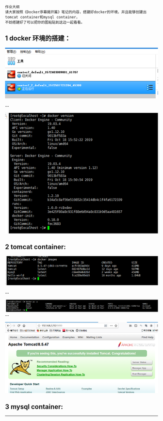 ```
作业大纲
请大家按照《Docker序幕揭开篇》笔记的内容，搭建好docker的环境，并且能够创建出tomcat container和mysql container，
不妨搭建好了可以把你的图粘贴到这边一起看看。
```

## 1 docker 环境的搭建：

![](/assets/import_20191031192701.png)

--

![](/assets/import_20191031192801.png)

## 2 tomcat container:

![](/assets/import_20191031192901.png)

--

![](/assets/import_20191031193001.png)--

![](/assets/import_20190131193001.png)

## 3 mysql container:

---



